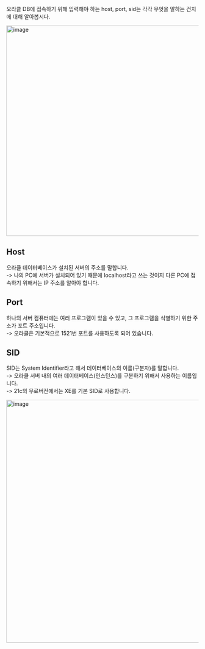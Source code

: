 오라클 DB에 접속하기 위해 입력해야 하는 host, port, sid는 각각 무엇을 말하는 건지에 대해 알아봅시다.

<img width="551" alt="image" src="https://github.com/user-attachments/assets/9ed8b7aa-47d6-4521-8e82-c5179c68cebf" />

Host
---------------------------
오라클 데이터베이스가 설치된 서버의 주소를 말합니다.   
-> 나의 PC에 서버가 설치되어 있기 때문에 localhost라고 쓰는 것이지 다른 PC에 접속하기 위해서는 IP 주소를 알아야 합니다.

Port
----------------------------
하나의 서버 컴퓨터에는 여러 프로그램이 있을 수 있고, 그 프로그램을 식별하기 위한 주소가 포트 주소입니다.   
-> 오라클은 기본적으로 1521번 포트를 사용하도록 되어 있습니다.

SID
----------------------------
SID는 System Identifier라고 해서 데이터베이스의 이름(구분자)를 말합니다.   
-> 오라클 서버 내의 여러 데이터베이스(인스턴스)를 구분하기 위해서 사용하는 이름입니다.   
-> 21c의 무료버전에서는 XE를 기본 SID로 사용합니다.

<img width="636" alt="image" src="https://github.com/user-attachments/assets/51669d68-6746-4392-a689-7c62c837bb58" />

